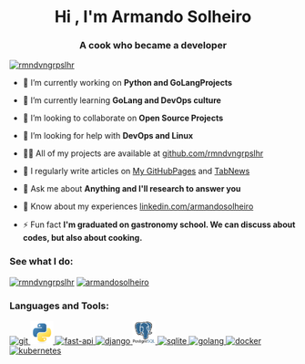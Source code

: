 <div>
   <h1 align="center">Hi , I'm Armando Solheiro</h1>
   <h3 align="center">A cook who became a developer</h3>

   <p align="left"> <a href="https://twitter.com/rmndvngrpslhr" target="blank"><img src="https://img.shields.io/twitter/follow/rmndvngrpslhr?logo=twitter&style=for-the-badge" alt="rmndvngrpslhr" /></a> </p>

   - 🔭 I’m currently working on **Python and GoLangProjects**

   - 🌱 I’m currently learning **GoLang and DevOps culture**

   - 👯 I’m looking to collaborate on **Open Source Projects**

   - 🤝 I’m looking for help with **DevOps and Linux**

   - 👨‍💻 All of my projects are available at [github.com/rmndvngrpslhr](ghithub.com/rmndvngrpslhr)

   - 📝 I regularly write articles on [My GitHubPages](https://rmndvngrpslhr.github.io) and [TabNews](https://www.tabnews.com.br/rmndvngrpslhr/conteudos/1)

   - 💬 Ask me about **Anything and I'll research to answer you**

   - 📄 Know about my experiences [linkedin.com/armandosolheiro](linkedin.com/armandosolheiro)

   - ⚡ Fun fact **I'm graduated on gastronomy school. We can discuss about codes, but also about cooking.**

   <h3 align="left">See what I do:</h3>
   <p align="left">
   <a href="https://twitter.com/rmndvngrpslhr" target="blank"><img align="center" src="https://raw.githubusercontent.com/rahuldkjain/github-profile-readme-generator/master/src/images/icons/Social/twitter.svg" alt="rmndvngrpslhr" height="30" width="40" /></a>
   <a href="https://linkedin.com/in/armandosolheiro" target="blank"><img align="center" src="https://raw.githubusercontent.com/rahuldkjain/github-profile-readme-generator/master/src/images/icons/Social/linked-in-alt.svg" alt="armandosolheiro" height="30" width="40" /></a>
   
   </p>

   <h3 align="left">Languages and Tools:</h3>
   <p align="left"> 
      <a href="https://git-scm.com/" target="_blank" rel="noreferrer"> <img src="https://www.vectorlogo.zone/logos/git-scm/git-scm-icon.svg" alt="git" width="40" height="40"/> </a>
      <a href="https://www.python.org" target="_blank" rel="noreferrer"> <img src="https://raw.githubusercontent.com/devicons/devicon/master/icons/python/python-original.svg" alt="python" width="40" height="40"/> </a>
      <a href="https://fastapi.tiangolo.com" target="_blank" rel="noreferrer"> <img src="https://icon.icepanel.io/Technology/svg/FastAPI.svg" alt="fast-api" width="40" height="40"/> </a>       
      <a href="https://www.djangoproject.com/" target="_blank" rel="noreferrer"> <img src="https://cdn.worldvectorlogo.com/logos/django.svg" alt="django" width="40" height="40"/> </a>  
      <a href="https://www.postgresql.org" target="_blank" rel="noreferrer"> <img src="https://raw.githubusercontent.com/devicons/devicon/master/icons/postgresql/postgresql-original-wordmark.svg" alt="postgresql" width="40" height="40"/> </a> 
      <a href="https://www.sqlite.org/" target="_blank" rel="noreferrer"> <img src="https://www.vectorlogo.zone/logos/sqlite/sqlite-icon.svg" alt="sqlite" width="40" height="40"/> </a> 
      <a href="https://go.dev/" target="_blank" rel="noreferrer"> <img src="https://worldvectorlogo.com/download/golang-1.svg" alt="golang" width="40" height="40"/> </a> 
      <a href="https://www.docker.com/" target="_blank" rel="noreferrer"> <img src="https://worldvectorlogo.com/download/docker-4.svg" alt="docker" width="40" height="40"/> </a>
      <a href="https://www.kubernetes.io/" target="_blank" rel="noreferrer"> <img src="https://worldvectorlogo.com/download/kubernets.svg" alt="kubernetes" width="40" height="40"/> </a>
   </p>

</div>

<!-- 
<div>
   <a href="https://github.com/rmndvngrpslhr">
   <img height="180em" src="https://github-readme-stats-mu-five-92.vercel.app/api?username=rmndvngrpslhr&show_icons=true&theme=tokyonight&include_all_commits=true&count_private=true"/>
</div>
-->
